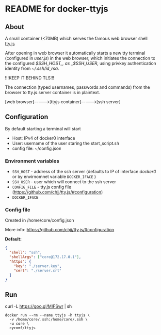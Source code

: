 # README for docker-ttyjs

## About

A small container (<70MB) which serves the famous web browser shell [tty.js](https://github.com/chjj/tty.js/)

After opening in web browser it automatically starts a new tty terminal (configured in _user.js_) in the web browser, which initiates the connection to the configured _$SSH_HOST_, as _$SSH_USER_, using privkey authentication identity from _~/.ssh/id_rsa_.

!!!KEEP IT BEHIND TLS!!!

The connection (typed usernames, passwords and commands) from the browser to tty.js server container is in plaintext.

[web browser]----->[ttyjs container]----->[ssh server]

## Configuration

By default starting a terminal will start
* Host: IPv4 of docker0 interface 
* User: username of the user staring the start_script.sh
* config file: ~/config.json

### Environment variables
* `SSH_HOST` - address of the ssh server (defaults to IP of interface _docker0_ or by envirnomnet variable `DOCKER_IFACE` )
* `SSH_USER` - user which will connect to the ssh server 
* `CONFIG_FILE` - tty.js config file (https://github.com/chjj/tty.js/#configuration)
* `DOCKER_IFACE`

### Config file

Created in /home/core/config.json

More info: https://github.com/chjj/tty.js/#configuration

**Default:**

```json
{
  "shell": "ssh",
  "shellArgs": ["core@172.17.0.1"],
  "https": {
    "key": "./server.key",
    "cert": "./server.crt"
  }
}

```

## Run

curl -L https://goo.gl/MIFSwr | sh

```
docker run --rm --name ttyjs -h ttyjs \
  -v /home/core/.ssh:/home/core/.ssh \
  -u core \
  cycomf/ttyjs
```

